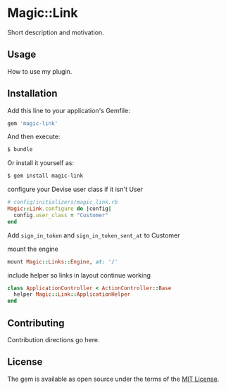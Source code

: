 # Magic::Link
Short description and motivation.

## Usage
How to use my plugin.

## Installation
Add this line to your application's Gemfile:

```ruby
gem 'magic-link'
```

And then execute:
```bash
$ bundle
```

Or install it yourself as:
```bash
$ gem install magic-link
```

configure your Devise user class if it isn't User
```ruby
# config/initializers/magic_link.rb
Magic::Link.configure do |config|
  config.user_class = "Customer"
end
```

Add `sign_in_token` and `sign_in_token_sent_at` to Customer

mount the engine
```ruby
mount Magic::Links::Engine, at: '/'
```

include helper so links in layout continue working
```ruby
class ApplicationController < ActionController::Base
  helper Magic::Link::ApplicationHelper
end
```

## Contributing
Contribution directions go here.

## License
The gem is available as open source under the terms of the [MIT License](https://opensource.org/licenses/MIT).
